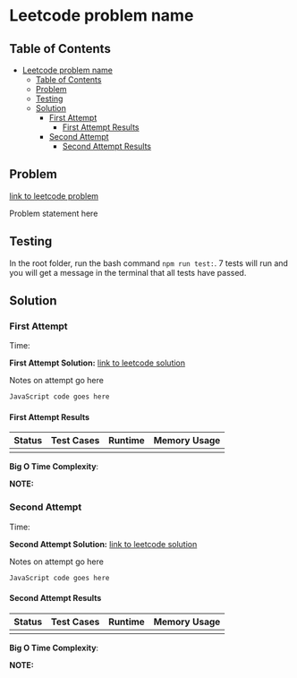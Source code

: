 # Leetcode problem name

## Table of Contents
- [Leetcode problem name](#leetcode-problem-name)
  - [Table of Contents](#table-of-contents)
  - [Problem](#problem)
  - [Testing](#testing)
  - [Solution](#solution)
    - [First Attempt](#first-attempt)
      - [First Attempt Results](#first-attempt-results)
    - [Second Attempt](#second-attempt)
      - [Second Attempt Results](#second-attempt-results)


## Problem

[link to leetcode problem]()

Problem statement here

## Testing

In the root folder, run the bash command `npm run test:`. 7 tests will run and you will get a message in the terminal that all tests have passed.

## Solution

### First Attempt

Time: 

**First Attempt Solution:** [link to leetcode solution]()

Notes on attempt go here

```js
JavaScript code goes here
```

#### First Attempt Results

|  Status      | Test Cases  | Runtime | Memory Usage |   
|:------------:|:-----------:|:-------:|:------------:|
|              |             |         |              | 

**Big O Time Complexity**: 

**NOTE:** 

### Second Attempt

Time: 

**Second Attempt Solution:** [link to leetcode solution]()

Notes on attempt go here

```js
JavaScript code goes here
```

#### Second Attempt Results

|  Status      | Test Cases  | Runtime | Memory Usage |   
|:------------:|:-----------:|:-------:|:------------:|
|              |             |         |              | 


**Big O Time Complexity**: 

**NOTE:** 
